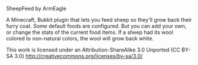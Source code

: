 SheepFeed by ArmEagle

A Minecraft, Bukkit plugin that lets you feed sheep so they'll grow back their furry coat.
Some default foods are configured. But you can add your own, or change the stats of the
current food items. If a sheep had its wool colored to non-natural colors, the wool will
grow back white.
 
This work is licensed under an Attribution-ShareAlike 3.0 Unported (CC BY-SA 3.0)
  http://creativecommons.org/licenses/by-sa/3.0/

 